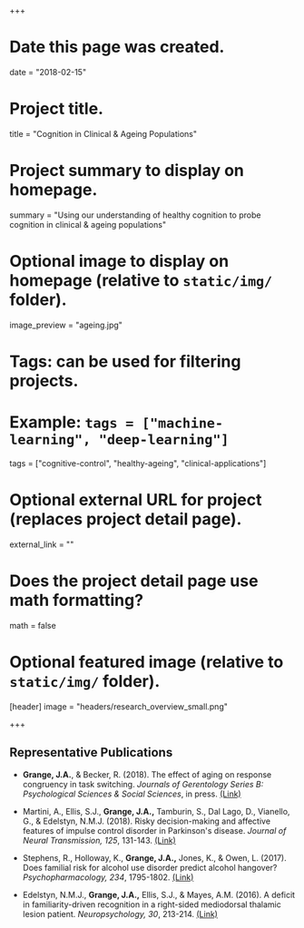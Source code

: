 +++
# Date this page was created.
date = "2018-02-15"

# Project title.
title = "Cognition in Clinical & Ageing Populations"

# Project summary to display on homepage.
summary = "Using our understanding of healthy cognition to probe cognition in clinical & ageing populations"

# Optional image to display on homepage (relative to `static/img/` folder).
image_preview = "ageing.jpg"

# Tags: can be used for filtering projects.
# Example: `tags = ["machine-learning", "deep-learning"]`
tags = ["cognitive-control", "healthy-ageing", "clinical-applications"]

# Optional external URL for project (replaces project detail page).
external_link = ""

# Does the project detail page use math formatting?
math = false

# Optional featured image (relative to `static/img/` folder).
[header]
image = "headers/research_overview_small.png"

+++

## Representative Publications

* **Grange, J.A.**, & Becker, R. (2018). The effect of aging on response congruency in task switching. *Journals of Gerentology Series B: Psychological Sciences & Social Sciences*, in press. [(Link)](https://www.jimgrange.org/publication/Grange-congruency_meta/)

* Martini, A., Ellis, S.J., **Grange, J.A.,** Tamburin, S., Dal Lago, D., Vianello, G., & Edelstyn, N.M.J. (2018). Risky decision-making and affective features of impulse control disorder in Parkinson's disease. *Journal of Neural Transmission, 125*, 131-143. [(Link)](https://www.jimgrange.org/publication/Martini-2018/)

* Stephens, R., Holloway, K., **Grange, J.A.,** Jones, K., & Owen, L. (2017). Does familial risk for alcohol use disorder predict alcohol hangover? *Psychopharmacology, 234*, 1795-1802. [(Link)](https://www.jimgrange.org/publication/Stephens-familial_risk/)

* Edelstyn, N.M.J., **Grange, J.A.,** Ellis, S.J., & Mayes, A.M. (2016). A deficit in familiarity-driven recognition in a right-sided mediodorsal thalamic lesion patient. *Neuropsychology, 30*, 213-214. [(Link)](https://www.jimgrange.org/publication/Edelstyn-familiarity_parkinsons/)